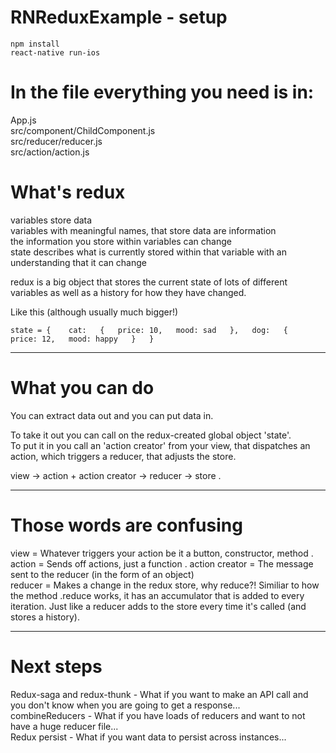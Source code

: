 # RNReduxExample - setup
`npm install`  
`react-native run-ios`  

# In the file everything you need is in:
App.js  
src/component/ChildComponent.js  
src/reducer/reducer.js  
src/action/action.js  

# What's redux
variables store data  
variables with meaningful names, that store data are information  
the information you store within variables can change  
state describes what is currently stored within that variable with an understanding that it can change  

redux is a big object that stores the current state of lots of different variables as well as a history for how they have changed.  

Like this (although usually much bigger!)  

`state = {   
  cat:  
    {  
      price: 10,  
      mood: sad  
    },  
   dog:  
    {  
      price: 12,  
      mood: happy  
     }  
 }`
    
----------
# What you can do

You can extract data out and you can put data in.  

To take it out you can call on the redux-created global object 'state'.  
To put it in you call an 'action creator' from your view, that dispatches an action, which triggers a reducer, that adjusts the store.  

view -> action + action creator -> reducer -> store . 

----------
# Those words are confusing

view = Whatever triggers your action be it a button, constructor, method . 
action = Sends off actions, just a function . 
action creator = The message sent to the reducer (in the form of an object)  
reducer = Makes a change in the redux store, why reduce?! Similiar to how the method .reduce works, it has an accumulator that is added to every iteration. Just like a reducer adds to the store every time it's called (and stores a history).  

----------

# Next steps

Redux-saga and redux-thunk - What if you want to make an API call and you don't know when you are going to get a response...  
combineReducers - What if you have loads of reducers and want to not have a huge reducer file...  
Redux persist - What if you want data to persist across instances...  
